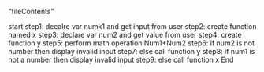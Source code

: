 "fileContents"

start 
step1: decalre var numk1 and get input from user
step2: create function named x 
step3: declare var num2 and get value from user
step4: create function y 
step5: perform math operation Num1+Num2
step6: if num2 is not number then display invalid input
step7: else call function y
step8: if num1 is not a number then display invalid input 
step9: else call function x
End
